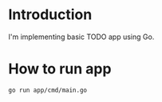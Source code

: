 # Introduction

I'm implementing basic TODO app using Go.

# How to run app

```sh
go run app/cmd/main.go
```